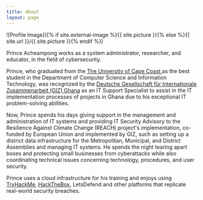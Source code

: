 ```yaml
---
title: About
layout: page
---
```

![Profile Image]({% if site.external-image %}{{ site.picture }}{% else %}{{ site.url }}/{{ site.picture }}{% endif %})



<p>Prince Acheampong works as a system administrator, researcher, and educator, in the field of cybersecurity.</p>

<p>Prince, who graduated from the <a href="https://ucc.edu.gh"> The University of Cape Coast </a> as the best student
	in the Department of Computer Science and Information Technology, was recognized
	by the <a href="https://www.giz.de/en/worldwide/324.html">Deutsche Gesellschaft für Internationale Zusammenarbeit (GIZ) Ghana</a> as
	an IT Support Specialist to assist in the IT implementation processes of projects
	in Ghana due to his exceptional IT problem-solving abilities.</p>

<p>Now, Prince spends his days giving support in the management and administration of IT systems and providing IT Security Advisory to the Resilience Against Climate Change (REACH) project's implementation, co-funded by European Union and implemented by GIZ, such as setting up a district data infrastructure for the Metropolitan, Municipal, and District Assemblies and managing IT systems. He spends the night tearing apart boxes and protecting small businesses from cyberattacks while also coordinating technical issues concerning technology, procedures, and user security.</p>

<p>Prince uses a cloud infrastructure for his training and enjoys using <a href="https://tryhackme.com/p/r0b0t4rch">TryHackMe</a>, <a href="https://www.hackthebox.com/">HackTheBox</a>, LetsDefend and other platforms that replicate real-world security breaches.</p>

<!--
<h2>Skills</h2>

<ul class="skill-list">
	<li>System Administration and Management</li>
 	<ul>
		<li>- Ubuntu Linux, Apache, Kali Linux, Windows Server</li>
	</ul>
	<li>Responsive (Mobile First)</li>
	<li>CSS (Stylus, Sass, Less)</li>
	<li>Css Frameworks (Bootstrap, Foundation)</li>
	<li>Javascript (Design Patterns, Testes)</li>
	<li>AngularJS - ReactJS</li>
	<li>Grunt - Gulp - Yeoman</li>
	<li>Git</li>
	<li>PHP</li>
	<li>Python</li>
	<li>MySQL - MongoDB</li>
	<li>Scrum and Kanban</li>
	<li>TDD e Continuous Integration</li>
</ul>

<h2>Projects</h2>

<ul>
	<li><a href="https://github.com/">Lorem Lorem</a></li>
	<li><a href="https://github.com/">Ipsum Dolor</a></li>
	<li><a href="https://github.com/">Dolor Lorem</a></li>
</ul>
-->
